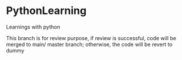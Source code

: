 # PythonLearning
Learnings with python

This branch is for review purpose, if review is successful, code will be merged to main/ master branch;
otherwise, the code will be revert to dummy
